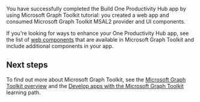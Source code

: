 You have successfully completed the Build One Productivity Hub app by using Microsoft Graph Toolkit tutorial: you created a web app and consumed Microsoft Graph Toolkit MSAL2 provider and UI components.

If you're looking for ways to enhance your One Productivity Hub app, see the list of [web components](https://docs.microsoft.com/en-us/graph/toolkit/overview#components) that are available in Microsoft Graph Toolkit and include additional components in your app.

## Next steps

To find out more about Microsoft Graph Toolkit, see the [Microsoft Graph Toolkit overview](https://docs.microsoft.com/en-us/graph/toolkit/overview) and the [Develop apps with the Microsoft Graph Toolkit](https://docs.microsoft.com/en-us/learn/paths/m365-msgraph-toolkit) learning path.
